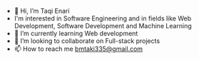 - 👋 Hi, I’m Taqi Enari
- I'm interested in Software Engineering and in fields like Web Development, Software Development and Machine Learning
- 🌱 I’m currently learning Web development
- 💞️ I’m looking to collaborate on Full-stack projects
- 📫 How to reach me bmtaki335@gmail.com

<!---
dbAbstract/dbAbstract is a ✨ special ✨ repository because its `README.md` (this file) appears on your GitHub profile.
You can click the Preview link to take a look at your changes.
--->
